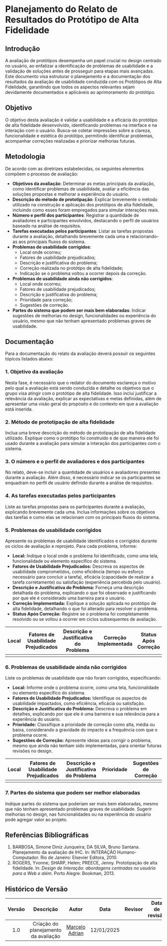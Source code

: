 # Planejamento do Relato de Resultados do Protótipo de Alta Fidelidade

## Introdução

A avaliação de protótipos desempenha um papel crucial no design centrado no usuário, ao enfatizar a identificação de problemas de usabilidade e a validação de soluções antes de prosseguir para etapas mais avançadas. Este documento visa estruturar o planejamento e a documentação dos resultados da avaliação de usabilidade conduzida com os Protótipos de Alta Fidelidade, garantindo que todos os aspectos relevantes sejam devidamente documentados e aplicáveis ao aprimoramento do protótipo.

## Objetivo

O objetivo desta avaliação é validar a usabilidade e a eficácia do protótipo de alta fidelidade desenvolvido, identificando problemas na interface e na interação com o usuário. Busca-se coletar impressões sobre a clareza, funcionalidade e estética do protótipo, permitindo identificar problemas, acompanhar correções realizadas e priorizar melhorias futuras.

## Metodologia

De acordo com as diretrizes estabelecidas, os seguintes elementos compõem o processo de avaliação:

- **Objetivos da avaliação**: Determinar as metas principais da avaliação, como identificar problemas de usabilidade, avaliar a eficiência das soluções propostas e melhorar a experiência do usuário.
- **Descrição do método de prototipação**: Explicar brevemente o método utilizado na construção e aplicação dos protótipos de alta fidelidade, incluindo como esses foram empregados para simular interações reais.
- **Número e perfil dos participantes**: Registrar a quantidade de avaliadores e participantes envolvidos, destacando o perfil de usuários baseado na análise de requisitos.
- **Tarefas executadas pelos participantes**: Listar as tarefas propostas durante a avaliação, detalhando brevemente cada uma e relacionando-as aos principais fluxos do sistema.
- **Problemas de usabilidade corrigidos**:
  - Local onde ocorreu;
  - Fatores de usabilidade prejudicados;
  - Descrição e justificativa do problema;
  - Correção realizada no protótipo de alta fidelidade;
  - Indicação se o problema voltou a ocorrer depois da correção.
- **Problemas de usabilidade ainda não corrigidos**:
  - Local onde ocorreu;
  - Fatores de usabilidade prejudicados;
  - Descrição e justificativa do problema;
  - Prioridade para correção;
  - Sugestões de correção.
- **Partes do sistema que podem ser mais bem elaboradas**: Indicar sugestões de melhorias no design, funcionalidades ou experiência do usuário, mesmo que não tenham apresentado problemas graves de usabilidade.

## Documentação

Para a documentação do relato da avaliação deverá possuir os seguintes tópicos listados abaixo:

### 1. Objetivo da avaliação

Nesta fase, é necessário que o redator do documento esclareça o motivo pelo qual a avaliação está sendo conduzida e detalhe os objetivos que o grupo visa atingir com o protótipo de alta fidelidade. Isso inclui justificar a relevância da avaliação, explicar as expectativas e metas definidas, além de apresentar uma visão geral do propósito e do contexto em que a avaliação está inserida.

### 2. Método de prototipação de alta fidelidade

Inclua uma breve descrição do método de prototipação de alta fidelidade utilizado. Explique como o protótipo foi construído e de que maneira ele foi usado durante a avaliação para simular a interação dos participantes com o sistema.

### 3. O número e o perfil de avaliadores e dos participantes

No relato, deve-se incluir a quantidade de usuários e avaliadores presentes durante a avaliação. Além disso, é necessário indicar se os participantes se enquadram no perfil de usuário definido durante a análise de requisitos.

### 4. As tarefas executadas pelos participantes

Liste as tarefas propostas para os participantes durante a avaliação, explicando brevemente cada uma. Inclua informações sobre os objetivos das tarefas e como elas se relacionam com os principais fluxos do sistema.

### 5. Problemas de usabilidade corrigidos

Apresente os problemas de usabilidade identificados e corrigidos durante os ciclos de avaliação e reprojeto. Para cada problema, informe:

- **Local:** Indique o local onde o problema foi identificado, como uma tela, funcionalidade ou elemento específico do sistema.
- **Fatores de Usabilidade Prejudicados:** Descreva os aspectos de usabilidade comprometidos, como eficiência (tempo ou esforço necessário para concluir a tarefa), eficácia (capacidade de realizar a tarefa corretamente) ou satisfação (experiência percebida pelo usuário).
- **Descrição e Justificativa do Problema:** Forneça uma descrição detalhada do problema, explicando o que foi observado e justificando por que ele é considerado uma barreira para o usuário.
- **Correção Implementada:** Explique a solução aplicada no protótipo de alta fidelidade, detalhando o que foi alterado para resolver o problema.
- **Status Após Correção:** Registre se o problema foi completamente resolvido ou se voltou a ocorrer em ciclos subsequentes de avaliação.

| **Local**                     | **Fatores de Usabilidade Prejudicados** | **Descrição e Justificativa do Problema**                      | **Correção Implementada**                       | **Status Após Correção** |
|-------------------------------|------------------------------------------|----------------------------------------------------------------|------------------------------------------------|--------------------------|
| | | | | |

### 6. Problemas de usabilidade ainda não corrigidos

Liste os problemas de usabilidade que não foram corrigidos, especificando:

- **Local:** Informe onde o problema ocorre, como uma tela, funcionalidade ou elemento específico do sistema.
- **Fatores de Usabilidade Prejudicados:** Identifique os aspectos de usabilidade impactados, como eficiência, eficácia ou satisfação.
- **Descrição e Justificativa do Problema:** Descreva o problema em detalhes, explicando por que ele é uma barreira e sua relevância para a experiência do usuário.
- **Prioridade:** Classifique a prioridade de correção como alta, média ou baixa, considerando a gravidade do impacto e a frequência com que o problema ocorre.
- **Sugestões de Correção:** Apresente ideias para corrigir o problema, mesmo que ainda não tenham sido implementadas, para orientar futuras revisões no design.

| **Local**                     | **Fatores de Usabilidade Prejudicados** | **Descrição e Justificativa do Problema**                      | **Prioridade**                       | **Sugestões de Correção** |
|-------------------------------|------------------------------------------|----------------------------------------------------------------|------------------------------------------------|--------------------------|
| | | | | |

### 7. Partes do sistema que podem ser melhor elaboradas

Indique partes do sistema que poderiam ser mais bem elaboradas, mesmo que não tenham apresentado problemas graves de usabilidade. Sugerir melhorias no design, nas funcionalidades ou na experiência do usuário pode agregar valor ao projeto.

## Referências Bibliográficas

1. BARBOSA, Simone Diniz Junqueira; DA SILVA, Bruno Santana. Planejamento da avaliação de IHC. In: INTERAÇÃO Humano-Computador. Rio de Janeiro: Elsevier Editora, 2010.
2. ROGERS, Yvonne; SHARP, Helen; PREECE, Jenny. Prototipação de alta fidelidade. In: *Design de Interação: abordagens centradas no usuário para a Web e além*. Porto Alegre: Bookman, 2013.

## Histórico de Versão

| Versão |               Descrição                |   Autor    |    Data    |    Revisor     | Data de revisão |
| :----: | :------------------------------------: | :--------: | :--------: | :------------: | :-------------: |
|  1.0   | Criação do planejamento da avaliação | [Marcelo Adrian](https://github.com/Marcelo-Adrian) | 12/01/2025 |  |  |
